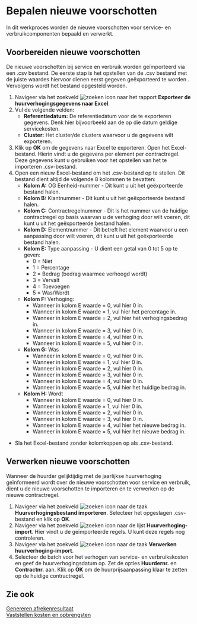 # Bepalen nieuwe voorschotten

In dit werkproces worden de nieuwe voorschotten voor service- en verbruikcomponenten bepaald en verwerkt.

## Voorbereiden nieuwe voorschotten

De nieuwe voorschotten bij service en verbruik worden geïmporteerd via een .csv bestand. De eerste stap is het opstellen van de .csv bestand met de juiste waardes hiervoor dienen eerst gegeven geëxporteerd te worden . Vervolgens wordt het bestand opgesteld worden. 

1. Navigeer via het zoekveld ![zoeken icon](/assets/images/zoeken.png "zoeken icon") naar het rapport **Exporteer de huurverhogingsgegevens naar Excel**.
2. Vul de volgende velden:
	 - **Referentiedatum:** De referentiedatum voor de te exporteren gegevens. Denk hier bijvoorbeeld aan de op die datum geldige servicekosten.	
	 - **Cluster:** Het cluster/de clusters waarvoor u de gegevens wilt exporteren. 
3. Klik op **OK** om de gegevens naar Excel te exporteren. Open het Excel-bestand. Hierin vindt u de gegevens per element per contractregel. Deze gegevens kunt u gebruiken voor het opstellen van het te importeren .csv-bestand. 
4. Open een nieuw Excel-bestand om het .csv-bestand op te stellen. Dit bestand dient altijd de volgende 8 kolommen te bevatten:
	- **Kolom A:** OG Eenheid-nummer - Dit kunt u uit het geëxporteerde bestand halen. 
	- **Kolom B:** Klantnummer - Dit kunt u uit het geëxporteerde bestand halen. 
	- **Kolom C:** Contractregelnummer - Dit is het nummer van de huidige contractregel op basis waarvan u de verhoging door wilt voeren, dit kunt u uit het geëxporteerde bestand halen. 
	- **Kolom D:** Elementnummer - Dit betreft het element waarvoor u een aanpassing door wilt voeren, dit kunt u uit het geëxporteerde bestand halen. 
	- **Kolom E:** Type aanpassing - U dient een getal van 0 tot 5 op te geven:
		- 0 = Niet
		- 1 = Percentage
		- 2 = Bedrag (bedrag waarmee verhoogd wordt)
		- 3 = Vervalt
		- 4 = Toevoegen
		- 5 = Was/Wordt
	 -  **Kolom F:** Verhoging:
		 - Wanneer in kolom E waarde = 0, vul hier 0 in.
		 - Wanneer in kolom E waarde = 1, vul hier het percentage in.
		 - Wanneer in kolom E waarde = 2, vul hier het verhogingsbedrag in. 
		 - Wanneer in kolom E waarde = 3, vul hier 0 in.
		 - Wanneer in kolom E waarde = 4, vul hier 0 in.
		 - Wanneer in kolom E waarde = 5, vul hier 0 in.
	 -  **Kolom G:** Was
		 - Wanneer in kolom E waarde = 0, vul hier 0 in.
		 - Wanneer in kolom E waarde = 1, vul hier 0 in.
		 - Wanneer in kolom E waarde = 2, vul hier 0 in.
		 - Wanneer in kolom E waarde = 3, vul hier 0 in.
		 - Wanneer in kolom E waarde = 4, vul hier 0 in.
		 - Wanneer in kolom E waarde = 5, vul hier het huidige bedrag in.
	 -  **Kolom H:** Wordt
		 - Wanneer in kolom E waarde = 0, vul hier 0 in.
		 - Wanneer in kolom E waarde = 1, vul hier 0 in.
		 - Wanneer in kolom E waarde = 2, vul hier 0 in.
		 - Wanneer in kolom E waarde = 3, vul hier 0 in.
		 - Wanneer in kolom E waarde = 4, vul hier het nieuwe bedrag in.
		 - Wanneer in kolom E waarde = 5, vul hier het nieuwe bedrag in.
 - Sla het Excel-bestand zonder kolomkoppen op als .csv-bestand. 
 
## Verwerken nieuwe voorschotten

Wanneer de huurder gelijktijdig met de jaarlijkse huurverhoging geïnformeerd wordt over de nieuwe voorschotten voor service en verbruik, dient u de nieuwe voorschotten te importeren en te verwerken op de nieuwe contractregel. 

1. Navigeer via het zoekveld ![zoeken icon](/assets/images/zoeken.png "zoeken icon") naar de taak **Huurverhogingsbestand importeren**. Selecteer het opgeslagen .csv-bestand en klik op **OK**.
2. Navigeer via het zoekveld ![zoeken icon](/assets/images/zoeken.png "zoeken icon") naar de lijst **Huurverhoging-import**. Hier vindt u de geïmporteerde regels. U kunt deze regels nog controleren. 
3. Navigeer via het zoekveld ![zoeken icon](/assets/images/zoeken.png "zoeken icon") naar de taak **Verwerken huurverhoging-import**. 
4. Selecteer de batch voor het verhogen van service- en verbruikskosten en geef de huurverhogingsdatum op. Zet de opties **Huurdernr.** en **Contractnr.** aan. Klik op **OK** om de huurprijsaanpassing klaar te zetten op de huidige contractregel.

## Zie ook

[Genereren afrekenresultaat](../genereren-afrekenresultaat/)  
[Vaststellen kosten en opbrengsten](../vaststellen-kosten-en-opbrengsten/)  
